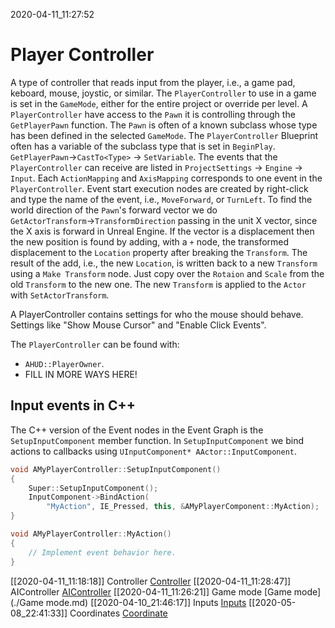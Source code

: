 2020-04-11_11:27:52

# Player Controller

A type of controller that reads input from the player, i.e., a game pad, keboard, mouse, joystic, or similar.
The `PlayerController` to use in a game is set in the `GameMode`, either for the entire project or override per level.
A `PlayerController` have access to the `Pawn` it is controlling through the `GetPlayerPawn` function.
The `Pawn` is often of a known subclass whose type has been defined in the selected `GameMode`.
The `PlayerController` Blueprint often has a variable of the subclass type that is set in `BeginPlay`.
`GetPlayerPawn`→`CastTo<Type>` → `SetVariable`.
The events that the `PlayerController` can receive are listed in `ProjectSettings` → `Engine` → `Input`.
Each `ActionMapping` and `AxisMapping` corresponds to one event in the `PlayerController`.
Event start execution nodes are created by right-click and type the name of the event, i.e., `MoveForward`, or `TurnLeft`.
To find the world direction of the `Pawn`'s forward vector we do `GetActorTransform`→`TransformDirection` passing in the unit X vector, since the X axis is forward in Unreal Engine.
If the vector is a displacement then the new position is found by adding, with a `+` node, the transformed displacement to the `Location` property after breaking the `Transform`.
The result of the add, i.e., the new `Location`, is written back to a new `Transform` using a `Make Transform` node.
Just copy over the `Rotaion` and `Scale` from the old `Transform` to the new one.
The new `Transform` is applied to the `Actor` with `SetActorTransform`.

A PlayerController contains settings for who the mouse should behave.
Settings like "Show Mouse Cursor" and "Enable Click Events".

The `PlayerController` can be found with:
- `AHUD::PlayerOwner`.
- FILL IN MORE WAYS HERE!

## Input events in C++

The C++ version of the Event nodes in the Event Graph is the `SetupInputComponent` member function.
In `SetupInputComponent` we bind actions to callbacks using `UInputComponent* AActor::InputComponent`.
```c++
void AMyPlayerController::SetupInputComponent()
{
    Super::SetupInputComponent();
    InputComponent->BindAction(
        "MyAction", IE_Pressed, this, &AMyPlayerComponent::MyAction);
}

void AMyPlayerController::MyAction()
{
    // Implement event behavior here.
}
```




[[2020-04-11_11:18:18]] Controller [Controller](./Controllermd)
[[2020-04-11_11:28:47]] AIController [AIController](./AIController.md)
[[2020-04-11_11:26:21]] Game mode [Game mode](./Game mode.md)
[[2020-04-10_21:46:17]] Inputs [Inputs](./Inputs.md)
[[2020-05-08_22:41:33]] Coordinates [Coordinate](./Coordinates.md)